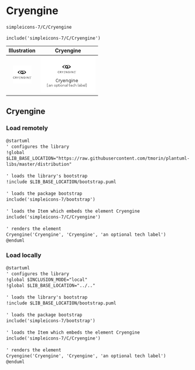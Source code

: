 # Cryengine


```text
simpleicons-7/C/Cryengine
```

```text
include('simpleicons-7/C/Cryengine')
```



| Illustration | Cryengine |
| :---: | :---: |
| ![illustration for Illustration](../../simpleicons-7/C/Cryengine.png) | ![illustration for Cryengine](../../simpleicons-7/C/Cryengine.Local.png) |




## Cryengine

### Load remotely
```plantuml
@startuml
' configures the library
!global $LIB_BASE_LOCATION="https://raw.githubusercontent.com/tmorin/plantuml-libs/master/distribution"

' loads the library's bootstrap
!include $LIB_BASE_LOCATION/bootstrap.puml

' loads the package bootstrap
include('simpleicons-7/bootstrap')

' loads the Item which embeds the element Cryengine
include('simpleicons-7/C/Cryengine')

' renders the element
Cryengine('Cryengine', 'Cryengine', 'an optional tech label')
@enduml
```

### Load locally
```plantuml
@startuml
' configures the library
!global $INCLUSION_MODE="local"
!global $LIB_BASE_LOCATION="../.."

' loads the library's bootstrap
!include $LIB_BASE_LOCATION/bootstrap.puml

' loads the package bootstrap
include('simpleicons-7/bootstrap')

' loads the Item which embeds the element Cryengine
include('simpleicons-7/C/Cryengine')

' renders the element
Cryengine('Cryengine', 'Cryengine', 'an optional tech label')
@enduml
```

